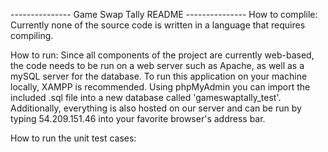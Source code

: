 --------------- Game Swap Tally README ---------------
How to complile:
    Currently none of the source code is written in a language that
    requires compiling.

How to run:
    Since all components of the project are currently web-based, the code
    needs to be run on a web server such as Apache, as well as a mySQL server
    for the database.  To run this application on your machine locally, XAMPP
    is recommended.  Using phpMyAdmin you can import the included .sql file
    into a new database called 'gameswaptally_test'.  Additionally, everything
    is also hosted on our server and can be run by typing 54.209.151.46 into
    your favorite browser's address bar.

How to run the unit test cases:
    

